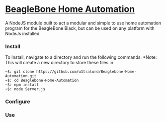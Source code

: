 [BeagleBone Home Automation](https://github.com/u1tralord/Beaglebone-Home-Automation)
======

A NodeJS module built to act a modular and simple to use home automation program for the 
BeagleBone Black, but can be used on any platform with NodeJs installed.

### Install
To Install, navigate to a directory and run the following commands: 
*Note: This will create a new directory to store these files in

```
~$: git clone https://github.com/u1tralord/Beaglebone-Home-Automation.git  
~$: cd Beaglebone-Home-Automation  
~$: npm install  
~$: node Server.js  
```

### Configure

### Use